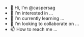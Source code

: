 - 👋 Hi, I’m @caspersag
- 👀 I’m interested in ...
- 🌱 I’m currently learning ...
- 💞️ I’m looking to collaborate on ...
- 📫 How to reach me ...

<!---
caspersag/caspersag is a ✨ special ✨ repository because its `README.md` (this file) appears on your GitHub profile.
You can click the Preview link to take a look at your changes.
--->
